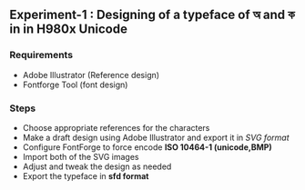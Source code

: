 ## Experiment-1 : Designing of a typeface of অ  and ক in in **H980x Unicode**

### Requirements
- Adobe Illustrator (Reference design)
- Fontforge Tool (font design)

### Steps
- Choose appropriate references for the characters
- Make a draft design using Adobe Illustrator and export it in _SVG format_
- Configure FontForge to force encode **ISO 10464-1 (unicode,BMP)**
- Import both of the SVG images 
- Adjust and tweak the design as needed
- Export the typeface in **sfd format**